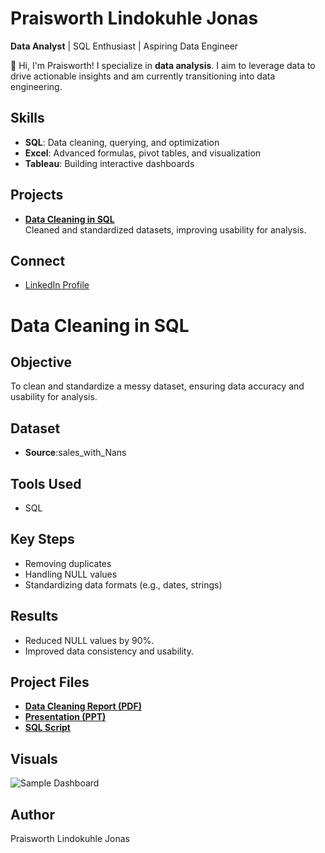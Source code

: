 # Praisworth Lindokuhle Jonas  
**Data Analyst** | SQL Enthusiast | Aspiring Data Engineer  

👋 Hi, I'm Praisworth! I specialize in **data analysis**. I aim to leverage data to drive actionable insights and am currently transitioning into data engineering.  

## Skills  
- **SQL**: Data cleaning, querying, and optimization  
- **Excel**: Advanced formulas, pivot tables, and visualization  
- **Tableau**: Building interactive dashboards  

## Projects  
- **[Data Cleaning in SQL](https://github.com/PraisworthJonas/Data-Cleaning-SQL)**  
  Cleaned and standardized datasets, improving usability for analysis.  

## Connect  
- [LinkedIn Profile](https://www.linkedin.com/in/praisworth-lindokuhle-jonas-b4b769154)

# Data Cleaning in SQL  

## Objective  
To clean and standardize a messy dataset, ensuring data accuracy and usability for analysis.  

## Dataset  
- **Source**:sales_with_Nans  

## Tools Used  
- SQL 

## Key Steps  
- Removing duplicates  
- Handling NULL values  
- Standardizing data formats (e.g., dates, strings)  

## Results  
- Reduced NULL values by 90%.  
- Improved data consistency and usability.  

## Project Files  
- **[Data Cleaning Report (PDF)](./Data_Cleaning_Report.pdf)**  
- **[Presentation (PPT)](./Data_Cleaning_Presentation.pptx)**  
- **[SQL Script](./scripts/data_cleaning.sql)**  

## Visuals  
![Sample Dashboard](images/sample_dashboard.png)  

## Author  
Praisworth Lindokuhle Jonas
